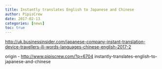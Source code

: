 ```yaml
---
title: Instantly translates English to Japanese and Chinese
author: PipisCrew
date: 2017-02-13
categories: [news]
toc: true
---
```


http://uk.businessinsider.com/japanese-company-instant-translation-device-travellers-ili-words-languages-chinese-english-2017-2

origin - http://www.pipiscrew.com/?p=6704 instantly-translates-english-to-japanese-and-chinese